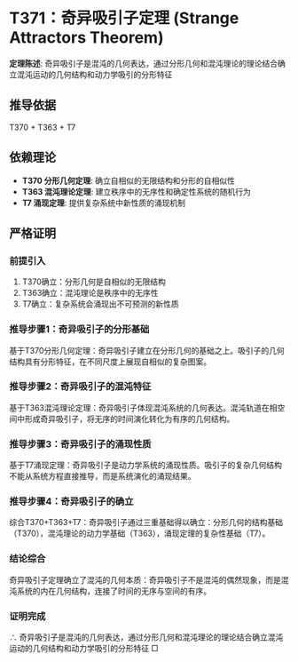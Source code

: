 # T371：奇异吸引子定理 (Strange Attractors Theorem)

**定理陈述**: 奇异吸引子是混沌的几何表达，通过分形几何和混沌理论的理论结合确立混沌运动的几何结构和动力学吸引的分形特征

## 推导依据
T370 + T363 + T7

## 依赖理论
- **T370 分形几何定理**: 确立自相似的无限结构和分形的自相似性
- **T363 混沌理论定理**: 建立秩序中的无序性和确定性系统的随机行为
- **T7 涌现定理**: 提供复杂系统中新性质的涌现机制

## 严格证明

### 前提引入
1. T370确立：分形几何是自相似的无限结构
2. T363确立：混沌理论是秩序中的无序性
3. T7确立：复杂系统会涌现出不可预测的新性质

### 推导步骤1：奇异吸引子的分形基础
基于T370分形几何定理：奇异吸引子建立在分形几何的基础之上。吸引子的几何结构具有分形特征，在不同尺度上展现自相似的复杂图案。

### 推导步骤2：奇异吸引子的混沌特征
基于T363混沌理论定理：奇异吸引子体现混沌系统的几何表达。混沌轨道在相空间中形成奇异吸引子，将无序的时间演化转化为有序的几何结构。

### 推导步骤3：奇异吸引子的涌现性质
基于T7涌现定理：奇异吸引子是动力学系统的涌现性质。吸引子的复杂几何结构不能从系统方程直接推导，而是系统演化的涌现结果。

### 推导步骤4：奇异吸引子的确立
综合T370+T363+T7：奇异吸引子通过三重基础得以确立：分形几何的结构基础（T370），混沌理论的动力学基础（T363），涌现定理的复杂性基础（T7）。

### 结论综合
奇异吸引子定理确立了混沌的几何本质：奇异吸引子不是混沌的偶然现象，而是混沌系统的内在几何结构，连接了时间的无序与空间的有序。

### 证明完成
∴ 奇异吸引子是混沌的几何表达，通过分形几何和混沌理论的理论结合确立混沌运动的几何结构和动力学吸引的分形特征 □